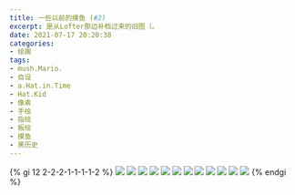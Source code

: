 ```yaml
---
title: 一些以前的摸鱼 (#2)
excerpt: 是从Lofter那边补档过来的旧图（。
date: 2021-07-17 20:20:38
categories:
- 绘画
tags:
- mush.Mario.
- 自设
- a.Hat.in.Time
- Hat.Kid
- 像素
- 手绘
- 指绘
- 板绘
- 摸鱼
- 黑历史
---
```

{% gi 12 2-2-2-1-1-1-1-2 %}
<img src="./index/images/oldheader_1.png" />
<img src="./index/images/old_pixelart.png" />
<img src="./index/images/oldheader_2_1.jpg" />
<img src="./index/images/oldheader_2_2.jpg" />
<img src="./index/images/oldheader_3_1.png" />
<img src="./index/images/oldheader_3_2.png" />
<img src="./index/images/mush_2019.jpg" />
<img src="./index/images/sad.jpg" />
<img src="./index/images/hat_kid.jpg" />
<img src="./index/images/pain.jpg" />
<img src="./index/images/old_BG.png" />
<img src="./index/images/birthday_2020.png" />
{% endgi %}